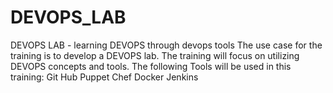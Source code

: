 # DEVOPS_LAB
DEVOPS LAB - learning DEVOPS through devops tools
The use case for the training is to develop a DEVOPS lab.
The training will focus on utilizing DEVOPS concepts and tools.
The following Tools will be used in this training:
Git Hub
Puppet
Chef
Docker
Jenkins
